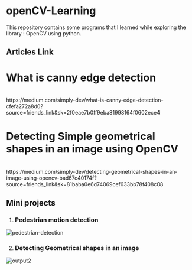 # openCV-Learning
This repository contains some programs that I learned while exploring the library : OpenCV using python.

## Articles Link

# What is canny edge detection 
<br>
https://medium.com/simply-dev/what-is-canny-edge-detection-cfefa272a8d0?source=friends_link&sk=2f0eae7b0ff9eba81998164f0602ece4

# Detecting Simple geometrical shapes in an image using OpenCV 
<br>
https://medium.com/simply-dev/detecting-geometrical-shapes-in-an-image-using-opencv-bad67c40174f?source=friends_link&sk=81baba0e6d74069cef633bb78f408c08


## Mini projects
1) ### Pedestrian motion detection
![pedestrian-detection](https://user-images.githubusercontent.com/47384034/120013364-4844d100-bffe-11eb-802e-2d20b6eecfe5.gif)


2) ### Detecting Geometrical shapes in an image

![output2](https://user-images.githubusercontent.com/47384034/120013730-bee1ce80-bffe-11eb-9e7a-a32966c3d728.JPG)

